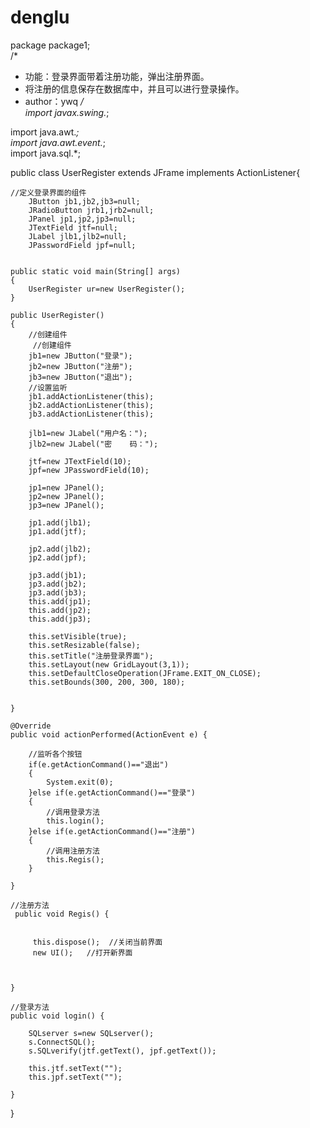 # denglu
package package1;  
/* 
 * 功能：登录界面带着注册功能，弹出注册界面。 
 *    将注册的信息保存在数据库中，并且可以进行登录操作。 
 * author：ywq 
 */  
import javax.swing.*;  
  
import java.awt.*;  
import java.awt.event.*;  
import java.sql.*;  
  
public class UserRegister extends JFrame implements ActionListener{  
      
    //定义登录界面的组件  
        JButton jb1,jb2,jb3=null;  
        JRadioButton jrb1,jrb2=null;  
        JPanel jp1,jp2,jp3=null;  
        JTextField jtf=null;  
        JLabel jlb1,jlb2=null;  
        JPasswordField jpf=null;  
              
      
    public static void main(String[] args)  
    {  
        UserRegister ur=new UserRegister();  
    }  
      
    public UserRegister()  
    {  
        //创建组件  
         //创建组件  
        jb1=new JButton("登录");  
        jb2=new JButton("注册");  
        jb3=new JButton("退出");  
        //设置监听  
        jb1.addActionListener(this);  
        jb2.addActionListener(this);  
        jb3.addActionListener(this);  
          
        jlb1=new JLabel("用户名：");  
        jlb2=new JLabel("密    码：");  
          
        jtf=new JTextField(10);  
        jpf=new JPasswordField(10);  
          
        jp1=new JPanel();  
        jp2=new JPanel();  
        jp3=new JPanel();  
          
        jp1.add(jlb1);  
        jp1.add(jtf);  
          
        jp2.add(jlb2);  
        jp2.add(jpf);  
          
        jp3.add(jb1);  
        jp3.add(jb2);  
        jp3.add(jb3);  
        this.add(jp1);  
        this.add(jp2);  
        this.add(jp3);  
          
        this.setVisible(true);  
        this.setResizable(false);  
        this.setTitle("注册登录界面");  
        this.setLayout(new GridLayout(3,1));  
        this.setDefaultCloseOperation(JFrame.EXIT_ON_CLOSE);  
        this.setBounds(300, 200, 300, 180);  
          
          
    }  
  
    @Override  
    public void actionPerformed(ActionEvent e) {  
          
        //监听各个按钮  
        if(e.getActionCommand()=="退出")  
        {  
            System.exit(0);  
        }else if(e.getActionCommand()=="登录")  
        {  
            //调用登录方法  
            this.login();  
        }else if(e.getActionCommand()=="注册")  
        {  
            //调用注册方法  
            this.Regis();  
        }  
          
    }  
      
    //注册方法  
     public void Regis() {  
           
           
         this.dispose();  //关闭当前界面  
         new UI();   //打开新界面  
           
          
          
    }  
  
    //登录方法  
    public void login() {  
          
        SQLserver s=new SQLserver();  
        s.ConnectSQL();  
        s.SQLverify(jtf.getText(), jpf.getText());  
          
        this.jtf.setText("");  
        this.jpf.setText("");  
          
    }  
  
}  
